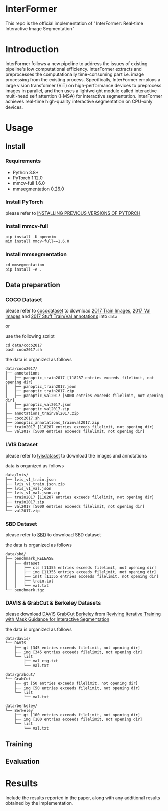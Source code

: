 # InterFormer
This repo is the official implementation of "InterFormer: Real-time Interactive Image Segmentation"

# Introduction
InterFormer follows a new pipeline to address the issues of existing pipeline's low computational efficiency. InterFormer extracts and preprocesses the computationally time-consuming part i.e. image processing from the existing process. Specifically, InterFormer employs a large vision transformer (ViT) on high-performance devices to preprocess images in parallel, and then uses a lightweight module called interactive multi-head self attention (I-MSA) for interactive segmentation. InterFormer achieves real-time high-quality interactive segmentation on CPU-only devices.

# Usage
## Install

### Requirements

- Python 3.8+
- PyTorch 1.12.0
- mmcv-full 1.6.0
- mmsegmentation 0.26.0

### Install PyTorch

please refer to [INSTALLING PREVIOUS VERSIONS OF PYTORCH](https://pytorch.org/get-started/previous-versions/)

### Install mmcv-full
```shell
pip install -U openmim
mim install mmcv-full==1.6.0
```

### Install mmsegmentation
```shell
cd mmsegmentation
pip install -e .
```

## Data preparation

### COCO Dataset
please refer to [cocodataset](https://cocodataset.org/#download) to download [2017 Train Images](http://images.cocodataset.org/zips/train2017.zip), [2017 Val images](http://images.cocodataset.org/zips/val2017.zip) and [2017 Stuff Train/Val annotations](http://images.cocodataset.org/annotations/stuff_annotations_trainval2017.zip) into `data`

or 

use the following script
```shell
cd data/coco2017
bash coco2017.sh
```

the data is organized as follows
```
data/coco2017/
├── annotations
│   ├── panoptic_train2017 [118287 entries exceeds filelimit, not opening dir]
│   ├── panoptic_train2017.json
│   ├── panoptic_train2017.zip
│   ├── panoptic_val2017 [5000 entries exceeds filelimit, not opening dir]
│   ├── panoptic_val2017.json
│   └── panoptic_val2017.zip
├── annotations_trainval2017.zip
├── coco2017.sh
├── panoptic_annotations_trainval2017.zip
├── train2017 [118287 entries exceeds filelimit, not opening dir]
└── val2017 [5000 entries exceeds filelimit, not opening dir]
```

### LVIS Dataset

please refer to [lvisdataset](https://www.lvisdataset.org/dataset) to download the images and annotations

data is organized as follows
```
data/lvis/
├── lvis_v1_train.json
├── lvis_v1_train.json.zip
├── lvis_v1_val.json
├── lvis_v1_val.json.zip
├── train2017 [118287 entries exceeds filelimit, not opening dir]
├── train2017.zip
├── val2017 [5000 entries exceeds filelimit, not opening dir]
└── val2017.zip
```

### SBD Dataset
please refer to [SBD](http://home.bharathh.info/pubs/codes/SBD/download.html) to download SBD dataset

the data is organized as follows
```
data/sbd/
├── benchmark_RELEASE
│   ├── dataset
│   │   ├── cls [11355 entries exceeds filelimit, not opening dir]
│   │   ├── img [11355 entries exceeds filelimit, not opening dir]
│   │   ├── inst [11355 entries exceeds filelimit, not opening dir]
│   │   ├── train.txt
│   │   └── val.txt
└── benchmark.tgz
```


### DAVIS & GrabCut & Berkeley Datasets

please download [DAVIS](https://github.com/saic-vul/fbrs_interactive_segmentation/releases/download/v1.0/DAVIS.zip)
[GrabCut](https://github.com/saic-vul/fbrs_interactive_segmentation/releases/download/v1.0/GrabCut.zip)
[Berkeley](https://github.com/saic-vul/fbrs_interactive_segmentation/releases/download/v1.0/Berkeley.zip) from [Reviving Iterative Training with Mask Guidance for Interactive Segmentation](https://github.com/SamsungLabs/ritm_interactive_segmentation#reviving-iterative-training-with-mask-guidance-for-interactive-segmentation)

the data is organized as follows
```
data/davis/
└── DAVIS
    ├── gt [345 entries exceeds filelimit, not opening dir]
    ├── img [345 entries exceeds filelimit, not opening dir]
    └── list
        ├── val_ctg.txt
        └── val.txt
```

```
data/grabcut/
└── GrabCut
    ├── gt [50 entries exceeds filelimit, not opening dir]
    ├── img [50 entries exceeds filelimit, not opening dir]
    └── list
        └── val.txt
```

```
data/berkeley/
└── Berkeley
    ├── gt [100 entries exceeds filelimit, not opening dir]
    ├── img [100 entries exceeds filelimit, not opening dir]
    └── list
        └── val.txt
```

## Training

## Evaluation

# Results
Include the results reported in the paper, along with any additional results obtained by the implementation.